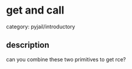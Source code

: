 # get and call

category: pyjail/introductory

## description

can you combine these two primitives to get rce?

